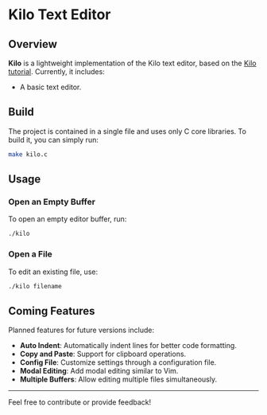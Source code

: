 
# Kilo Text Editor

## Overview

**Kilo** is a lightweight implementation of the Kilo text editor, based on the [Kilo tutorial](https://viewsourcecode.org/snaptoken/kilo/index.html). Currently, it includes:

- A basic text editor.

## Build

The project is contained in a single file and uses only C core libraries. To build it, you can simply run:

```bash
make kilo.c
```

## Usage

### Open an Empty Buffer

To open an empty editor buffer, run:

```bash
./kilo
```

### Open a File

To edit an existing file, use:

```bash
./kilo filename
```

## Coming Features

Planned features for future versions include:

- **Auto Indent**: Automatically indent lines for better code formatting.
- **Copy and Paste**: Support for clipboard operations.
- **Config File**: Customize settings through a configuration file.
- **Modal Editing**: Add modal editing similar to Vim.
- **Multiple Buffers**: Allow editing multiple files simultaneously.

---

Feel free to contribute or provide feedback!

